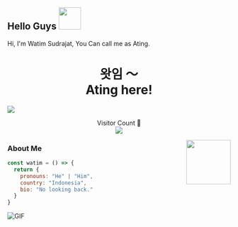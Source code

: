 ## Hello Guys <img src="https://media.giphy.com/media/VgCDAzcKvsR6OM0uWg/giphy.gif" width="50">
Hi, I'm Watim Sudrajat, You Can call me as Ating.
<br>
<h1 align="center">왓임 〜<br>Ating here!</h1>


<img align="center" height="auto"
src="https://cardivo.vercel.app/api?name=Watim%20Sudrajat&description=Hi,%20i%27m%20a%20just%20newbie%20programer,%20nice%20to%20meet%20you%20👋&image=https://avatars.githubusercontent.com/u/140778598?v=4&backgroundColor=%23ecf0f1&instagram=cigsafterlose_&github=wtmsdrjt&pattern=leaf&colorPattern=%23eaeaea"/>

<p align="center"> 
  Visitor Count 👀<br>
  <img src="https://profile-counter.glitch.me/wtmsdrjt/count.svg" />
</p>

<img align='right' src="https://media.giphy.com/media/M9gbBd9nbDrOTu1Mqx/giphy.gif" width="100">

 ### About Me
```js
const watim = () => {
  return {
    pronouns: "He" | "Him",
    country: "Indonesia",
    bio: "No looking back."
  }
}
```
<img align="center" fit="fill" alt="GIF" src="https://media.giphy.com/media/836HiJc7pgzy8iNXCn/giphy.gif" />

